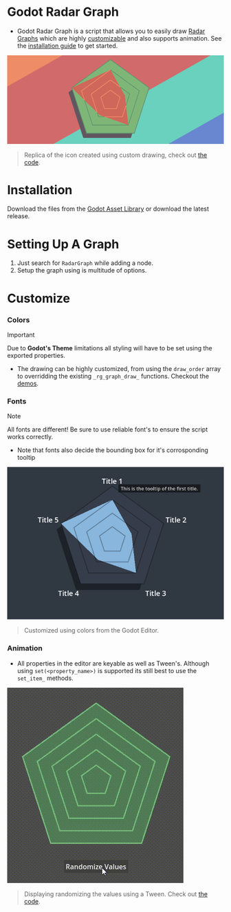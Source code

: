 # Godot Radar Graph
- Godot Radar Graph is a script that allows you to easily draw [Radar Graphs](https://en.wikipedia.org/wiki/Radar_chart) which are highly [customizable](#customize) and also supports animation. See the [installation guide](#installation) to get started.


![banner](assets/banner.png)
> Replica of the icon created using custom drawing, check out [the code](addons/godot_radar_graph/demos/custom_drawing/icon_graph.gd).


# Installation
Download the files from the [Godot Asset Library](https://godotengine.org/asset-library/asset/3670) or download the latest release.

# Setting Up A Graph
1. Just search for `RadarGraph` while adding a node.
2. Setup the graph using is multitude of options.

# Customize
### Colors
  > [!IMPORTANT]
  > Due to **Godot's Theme** limitations all styling will have to be set using the exported properties.
  - The drawing can be highly customized, from using the ```draw_order``` array to overridding the existing ```_rg_graph_draw_``` functions.
  Checkout the [demos](addons/godot_radar_graph/demos/).
### Fonts
  > [!NOTE]
  > All fonts are different! Be sure to use reliable font's to ensure the script works correctly.
  - Note that fonts also decide the bounding box for it's corrosponding tooltip

![Another custom drawing example with tooltips](assets/custom_drawing.png)
> Customized using colors from the Godot Editor.

### Animation
  - All properties in the editor are keyable as well as Tween's. Although using `set(<property_name>)` is supported its still best to use the `set_item_` methods.

![assets/animated_graph.mp4](assets/animated_graph.gif)
> Displaying randomizing the values using a Tween. Check out [the code](addons/godot_radar_graph/demos/animation/tween_example.gd).
